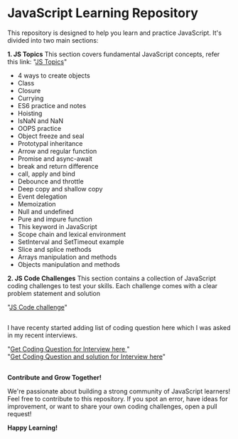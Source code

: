 ##
# JavaScript Learning Repository 

This repository is designed to help you learn and practice JavaScript. It's divided into two main sections:

**1. JS Topics**
This section covers fundamental JavaScript concepts, refer this link:
"[JS Topics](https://github.com/bittu1040/JavaScript-Coding-and-Notes/tree/master/JS-Topics)"

  * 4 ways to create objects
  * Class
  * Closure
  * Currying
  * ES6 practice and notes
  * Hoisting
  * IsNaN and NaN
  * OOPS practice
  * Object freeze and seal
  * Prototypal inheritance
  * Arrow and regular function
  * Promise and async-await
  * break and return difference
  * call, apply and bind
  * Debounce and throttle
  * Deep copy and shallow copy
  * Event delegation
  * Memoization
  * Null and undefined
  * Pure and impure function
  * This keyword in JavaScript
  * Scope chain and lexical environment
  * SetInterval and SetTimeout example
  * Slice and splice methods
  * Arrays manipulation and methods
  * Objects manipulation and methods

**2. JS Code Challenges**
This section contains a collection of JavaScript coding challenges to test your skills. Each challenge comes with a clear problem statement and solution

"[JS Code challenge](https://github.com/bittu1040/JavaScript-Coding-and-Notes/tree/master/JS-Code-Challenge)"

##


I have recenty started adding list of coding question here which I was asked in my recent interviews.

"[Get Coding Question for Interview here ](Coding_questions_for_practice.md)"  </br>
"[Get Coding Question and solution for Interview here](Coding_question_and_solution.md)" 

##
**Contribute and Grow Together!**

We're passionate about building a strong community of JavaScript learners! Feel free to contribute to this repository. If you spot an error, have ideas for improvement, or want to share your own coding challenges, open a pull request!

**Happy Learning!**  

